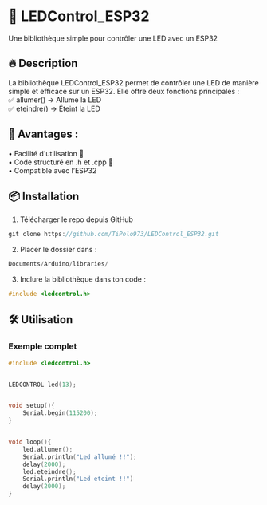 # 📌 LEDControl_ESP32

Une bibliothèque simple pour contrôler une LED avec un ESP32

## 🔥 Description

La bibliothèque LEDControl_ESP32 permet de contrôler une LED de manière simple et efficace sur un ESP32.
Elle offre deux fonctions principales :<br/>
✅ allumer() → Allume la LED<br/>
✅ eteindre() → Éteint la LED<br/>

## 📌 Avantages :

•	Facilité d'utilisation 🚀 <br/>
•	Code structuré en .h et .cpp 📂 <br/>
•	Compatible avec l’ESP32 <br/>

## 📦 Installation

1.	Télécharger le repo depuis GitHub

```cpp
git clone https://github.com/TiPolo973/LEDControl_ESP32.git
```

2.	Placer le dossier dans :

```cpp
Documents/Arduino/libraries/
```

3. Inclure la bibliothèque dans ton code :

```cpp
#include <ledcontrol.h>
```

## 🛠 Utilisation

### Exemple complet

```cpp
#include <ledcontrol.h>


LEDCONTROL led(13);


void setup(){
    Serial.begin(115200);
}


void loop(){
    led.allumer();
    Serial.println("Led allumé !!");
    delay(2000);
    led.eteindre();
    Serial.println("Led eteint !!")
    delay(2000);
}
```
